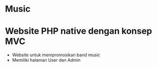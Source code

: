 # Music

# Website PHP native dengan konsep MVC

- Website untuk mempromosikan band music
- Memiliki halaman User dan Admin
